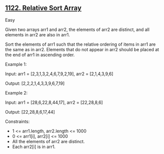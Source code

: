 ## [1122. Relative Sort Array](https://leetcode.com/problems/relative-sort-array/)

Easy

Given two arrays arr1 and arr2, the elements of arr2 are distinct, and all elements in arr2 are also in arr1.

Sort the elements of arr1 such that the relative ordering of items in arr1 are the same as in arr2. Elements that do not appear in arr2 should be placed at the end of arr1 in ascending order.


Example 1:

Input: arr1 = [2,3,1,3,2,4,6,7,9,2,19], arr2 = [2,1,4,3,9,6]

Output: [2,2,2,1,4,3,3,9,6,7,19]

Example 2:

Input: arr1 = [28,6,22,8,44,17], arr2 = [22,28,8,6]

Output: [22,28,8,6,17,44]
 

Constraints:

- 1 <= arr1.length, arr2.length <= 1000
- 0 <= arr1[i], arr2[i] <= 1000
- All the elements of arr2 are distinct.
- Each arr2[i] is in arr1.
